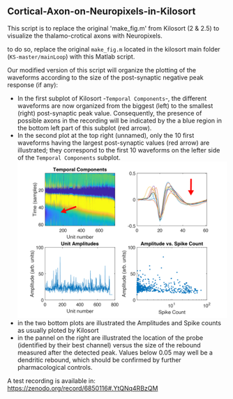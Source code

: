 ## Cortical-Axon-on-Neuropixels-in-Kilosort
This script is to replace the original 'make_fig.m' from Kilosort (2 &amp; 2.5) to visualize the thalamo-crotical axons with Neuropixels. 

to do so, replace the original `make_fig.m` located in the kilosort main folder (`KS-master/mainLoop`) with this Matlab script.

Our modified version of this script will organize the plotting of the waveforms according to the size of the post-synaptic negative peak response (if any):
- In the first subplot of Kilosort -`Temporal Components`-, the different waveforms are now organized from the biggest (left) to the smallest (right) post-synaptic peak value. Consequently, the presence of possible axons in the recording will be indicated by the a blue region in the bottom left part of this subplot (red arrow). 
- In the second plot at the top right (unnamed), only the 10 first waveforms having the largest post-synaptic values (red arrow) are illustrated; they correspond to the first 10 waveforms on the lefter side of the `Temporal Components` subplot.
![alt text](https://github.com/KremkowLab/Axon-on-Neuropixels-in-Kilosort/blob/main/KS%20adapted.png)
- in the two bottom plots are illustrated the Amplitudes and Spike counts as usually ploted by Kilosort
- in the pannel on the right are illustrated the location of the probe (identified by their best channel) versus the size of the rebound measured after the detected peak. Values below 0.05 may well be a dendritic rebound, which should be confirmed by further pharmacological controls.

A test recording is available in: https://zenodo.org/record/6850116#.YtQNq4RBzQM
